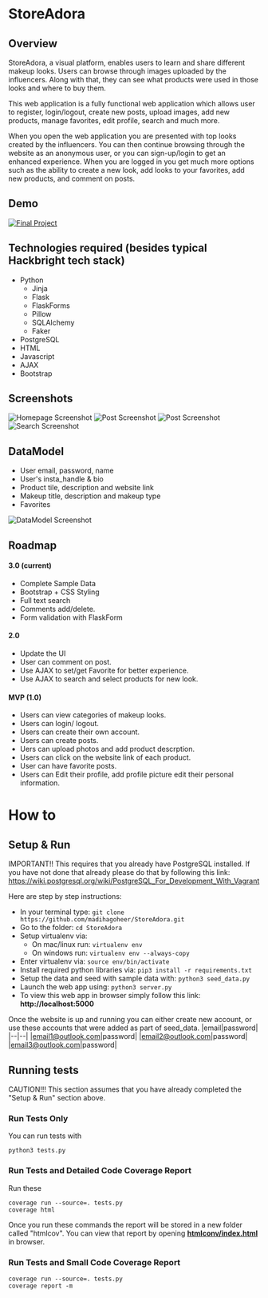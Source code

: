 # StoreAdora

## Overview

StoreAdora, a visual platform,  enables users to learn and share different makeup looks. Users can browse through images uploaded by the influencers. Along with that, they can see what products were used in those looks and where to buy them.

This web application is a fully functional web application which allows user to register, login/logout, create new posts, upload images, add new products, manage favorites, edit profile, search and much more.

When you open the web application you are presented with top looks created by the influencers. You can then continue browsing through the website as an anonymous user, or you can sign-up/login to get an enhanced experience. When you are logged in you get much more options such as the ability to create a new look, add looks to your favorites, add new products, and comment on posts.


## Demo

[![Final Project](https://img.youtube.com/vi/WZE2Jo0jE3c/0.jpg)](https://www.youtube.com/watch?v=WZE2Jo0jE3c "Final Project")


## Technologies required (besides typical Hackbright tech stack)
- Python
  - Jinja
  - Flask
  - FlaskForms
  - Pillow
  - SQLAlchemy
  - Faker
- PostgreSQL
- HTML
- Javascript
- AJAX
- Bootstrap


## Screenshots
![Homepage Screenshot](readme/1.jpg "Homepage")
![Post Screenshot](readme/2.jpg "Post")
![Post Screenshot](readme/3.jpg "Post")
![Search Screenshot](readme/4.jpg "Search")

## DataModel
- User email, password, name
- User's insta_handle & bio
- Product tile, description and website link
- Makeup title, description and makeup type
- Favorites


![DataModel Screenshot](readme/datamodel.png "DataModel")

## Roadmap

#### 3.0 (current)
- Complete Sample Data
- Bootstrap + CSS Styling
- Full text search
- Comments add/delete.
- Form validation with FlaskForm

#### 2.0
- Update the UI
- User can comment on post.
- Use AJAX to set/get Favorite for better experience.
- Use AJAX to search and select products for new look.

#### MVP (1.0)
- Users can view categories of makeup looks.
- Users can login/ logout.
- Users can create their own account.
- Users can create posts.
- Uers can upload photos and add product descrption.
- Users can click on the website link of each product.
- User can have favorite posts.
- Users can Edit their profile, add profile picture edit their personal information.

# How to

## Setup & Run

IMPORTANT!! This requires that you already have PostgreSQL installed. If you have not done that already please do that by following this link: https://wiki.postgresql.org/wiki/PostgreSQL_For_Development_With_Vagrant

Here are step by step instructions:

* In your terminal type: `git clone https://github.com/madihagoheer/StoreAdora.git`
* Go to the folder: `cd StoreAdora`
* Setup virtualenv via:
  * On mac/linux run: `virtualenv env`
  * On windows run: `virtualenv env --always-copy`
* Enter virtualenv via: `source env/bin/activate`
* Install required python libraries via: `pip3 install -r requirements.txt`
* Setup the data and seed with sample data with: `python3 seed_data.py`
* Launch the web app using: `python3 server.py`
* To view this web app in browser simply follow this link: **http://localhost:5000**


Once the website is up and running you can either create new account, or use these accounts that were added as part of seed_data.
|email|password|
|--|--|
|email1@outlook.com|password|
|email2@outlook.com|password|
|email3@outlook.com|password|


## Running tests

CAUTION!!! This section assumes that you have already completed the "Setup & Run" section above.
### Run Tests Only
You can run tests with
```
python3 tests.py
```
### Run Tests and Detailed Code Coverage Report
Run these
```
coverage run --source=. tests.py
coverage html
```
Once you run these commands the report will be stored in a new folder called "htmlcov". You can view that report by opening **[htmlconv/index.html](htmlconv/index.html)** in browser.

### Run Tests and Small Code Coverage Report

```
coverage run --source=. tests.py
coverage report -m
```